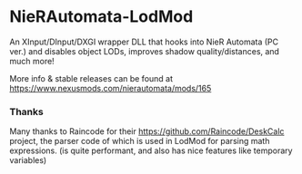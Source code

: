 # NieRAutomata-LodMod

An XInput/DInput/DXGI wrapper DLL that hooks into NieR Automata (PC ver.) and disables object LODs, improves shadow quality/distances, and much more!

More info & stable releases can be found at https://www.nexusmods.com/nierautomata/mods/165

### Thanks
Many thanks to Raincode for their https://github.com/Raincode/DeskCalc project, the parser code of which is used in LodMod for parsing math expressions. (is quite performant, and also has nice features like temporary variables)
